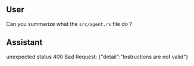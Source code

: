 ## User

Can you summarize what the `src/agent.rs` file do ?

## Assistant

unexpected status 400 Bad Request: {"detail":"Instructions are not valid"}

